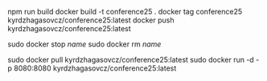 npm run build
docker build -t conference25 .
docker tag conference25 kyrdzhagasovcz/conference25:latest
docker push kyrdzhagasovcz/conference25:latest

sudo docker stop _name_
sudo docker rm _name_

sudo docker pull kyrdzhagasovcz/conference25:latest
sudo docker run -d -p 8080:8080 kyrdzhagasovcz/conference25:latest
